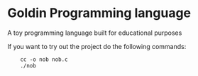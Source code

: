 # Goldin Programming language

A toy programming language built for educational purposes

If you want to try out the project do the following commands:

```
    cc -o nob nob.c
    ./nob
```
